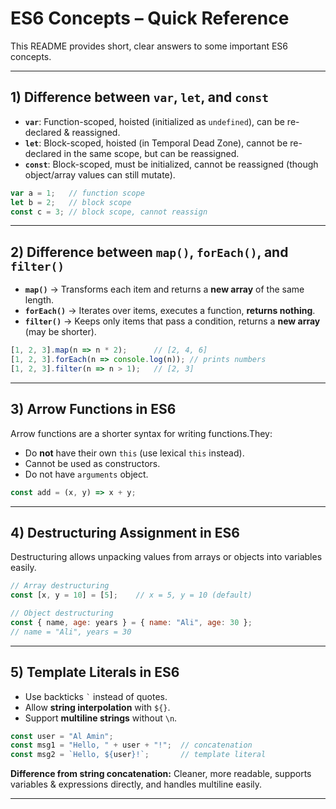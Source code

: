 # ES6 Concepts – Quick Reference

This README provides short, clear answers to some important ES6 concepts.

---

## 1) Difference between `var`, `let`, and `const`

- **`var`**: Function-scoped, hoisted (initialized as `undefined`), can be re-declared & reassigned.
- **`let`**: Block-scoped, hoisted (in Temporal Dead Zone), cannot be re-declared in the same scope, but can be reassigned.
- **`const`**: Block-scoped, must be initialized, cannot be reassigned (though object/array values can still mutate).

```js
var a = 1;   // function scope
let b = 2;   // block scope
const c = 3; // block scope, cannot reassign
```

---

## 2) Difference between `map()`, `forEach()`, and `filter()`

- **`map()`** → Transforms each item and returns a **new array** of the same length.
- **`forEach()`** → Iterates over items, executes a function, **returns nothing**.
- **`filter()`** → Keeps only items that pass a condition, returns a **new array** (may be shorter).

```js
[1, 2, 3].map(n => n * 2);      // [2, 4, 6]
[1, 2, 3].forEach(n => console.log(n)); // prints numbers
[1, 2, 3].filter(n => n > 1);   // [2, 3]
```

---

## 3) Arrow Functions in ES6

Arrow functions are a shorter syntax for writing functions.They:

- Do **not** have their own `this` (use lexical `this` instead).
- Cannot be used as constructors.
- Do not have `arguments` object.

```js
const add = (x, y) => x + y;
```

---

## 4) Destructuring Assignment in ES6

Destructuring allows unpacking values from arrays or objects into variables easily.

```js
// Array destructuring
const [x, y = 10] = [5];    // x = 5, y = 10 (default)

// Object destructuring
const { name, age: years } = { name: "Ali", age: 30 };
// name = "Ali", years = 30
```

---

## 5) Template Literals in ES6

- Use backticks `` ` `` instead of quotes.
- Allow **string interpolation** with `${}`.
- Support **multiline strings** without `\n`.

```js
const user = "Al Amin";
const msg1 = "Hello, " + user + "!";  // concatenation
const msg2 = `Hello, ${user}!`;       // template literal
```

**Difference from string concatenation:**
Cleaner, more readable, supports variables & expressions directly, and handles multiline easily.

---
